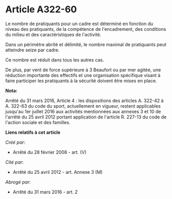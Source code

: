 # Article A322-60

Le nombre de pratiquants pour un cadre est déterminé en fonction du niveau des pratiquants, de la compétence de
l'encadrement, des conditions du milieu et des caractéristiques de l'activité.

Dans un périmètre abrité et délimité, le nombre maximal de pratiquants peut atteindre seize par cadre.

Ce nombre est réduit dans tous les autres cas.

De plus, par vent de force supérieure à 3 Beaufort ou par mer agitée, une réduction importante des effectifs et une
organisation spécifique visant à faire participer les pratiquants à la sécurité doivent être mises en place.

**Nota:**

Arrêté du 31 mars 2016, Article 4 :  les dispositions des articles A. 322-42 à A. 322-63 du code du sport, actuellement en
vigueur, restent applicables jusqu'au 1er juillet 2016 aux activités mentionnées aux annexes 3 et 10 de l'arrêté du 25 avril
2012 portant application de l'article R. 227-13 du code de l'action sociale et des familles.

**Liens relatifs à cet article**

_Créé par_:

  - Arrêté du 28 février 2008 - art. (V)

_Cité par_:

  - Arrêté du 25 avril 2012 - art. Annexe 3 (M)

_Abrogé par_:

  - Arrêté du 31 mars 2016 - art. 2
